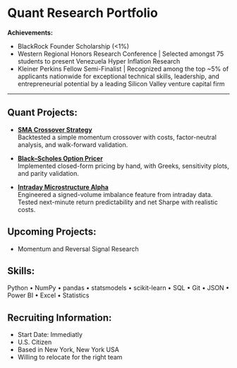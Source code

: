 # Quant Research Portfolio

**Achievements:** 
- BlackRock Founder Scholarship (<1%)
- Western Regional Honors Research Conference | Selected amongst 75 students to present Venezuela Hyper Inflation Research 
- Kleiner Perkins Fellow Semi-Finalist | Recognized among the top ~5% of applicants nationwide for exceptional technical skills, leadership, and entrepreneurial potential by a leading Silicon Valley venture capital firm
------------------------------------------------------------
## Quant Projects:
- [**SMA Crossover Strategy**](https://github.com/lexpinedo/sma-crossover-strategy)  
  Backtested a simple momentum crossover with costs, factor-neutral analysis, and walk-forward validation.

- [**Black–Scholes Option Pricer**](https://github.com/lexpinedo/black-scholes-pricer)  
  Implemented closed-form pricing by hand, with Greeks, sensitivity plots, and parity validation.

- [**Intraday Microstructure Alpha**](https://github.com/lexpinedo/Intraday-Microstructure-Alpha)  
  Engineered a signed-volume imbalance feature from intraday data. Tested next-minute return predictability and net Sharpe with realistic costs.

## Upcoming Projects:
-  Momentum and Reversal Signal Research

## Skills:
Python • NumPy • pandas • statsmodels • scikit-learn • SQL • Git • JSON • Power BI • Excel • Statistics

## Recruiting Information:
- Start Date: Immediatly
- U.S. Citizen
- Based in New York, New York USA
- Willing to relocate for the right team

## 

<!--
**lexpinedo/lexpinedo** is a ✨ _special_ ✨ repository because its `README.md` (this file) appears on your GitHub profile.

Here are some ideas to get you started:

- 🔭 I’m currently working on ...
- 🌱 I’m currently learning ...
- 👯 I’m looking to collaborate on ...
- 🤔 I’m looking for help with ...
- 💬 Ask me about ...
- 📫 How to reach me: ...
- 😄 Pronouns: ...
- ⚡ Fun fact: ...
-->

